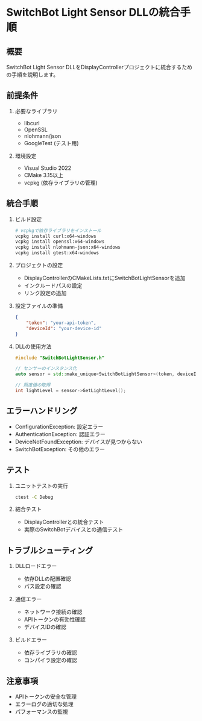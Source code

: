 # SwitchBot Light Sensor DLLの統合手順

## 概要
SwitchBot Light Sensor DLLをDisplayControllerプロジェクトに統合するための手順を説明します。

## 前提条件
1. 必要なライブラリ
   - libcurl
   - OpenSSL
   - nlohmann/json
   - GoogleTest (テスト用)

2. 環境設定
   - Visual Studio 2022
   - CMake 3.15以上
   - vcpkg (依存ライブラリの管理)

## 統合手順

1. ビルド設定
   ```bash
   # vcpkgで依存ライブラリをインストール
   vcpkg install curl:x64-windows
   vcpkg install openssl:x64-windows
   vcpkg install nlohmann-json:x64-windows
   vcpkg install gtest:x64-windows
   ```

2. プロジェクトの設定
   - DisplayControllerのCMakeLists.txtにSwitchBotLightSensorを追加
   - インクルードパスの設定
   - リンク設定の追加

3. 設定ファイルの準備
   ```json
   {
       "token": "your-api-token",
       "deviceId": "your-device-id"
   }
   ```

4. DLLの使用方法
   ```cpp
   #include "SwitchBotLightSensor.h"

   // センサーのインスタンス化
   auto sensor = std::make_unique<SwitchBotLightSensor>(token, deviceId);

   // 照度値の取得
   int lightLevel = sensor->GetLightLevel();
   ```

## エラーハンドリング
- ConfigurationException: 設定エラー
- AuthenticationException: 認証エラー
- DeviceNotFoundException: デバイスが見つからない
- SwitchBotException: その他のエラー

## テスト
1. ユニットテストの実行
   ```bash
   ctest -C Debug
   ```

2. 結合テスト
   - DisplayControllerとの統合テスト
   - 実際のSwitchBotデバイスとの通信テスト

## トラブルシューティング
1. DLLロードエラー
   - 依存DLLの配置確認
   - パス設定の確認

2. 通信エラー
   - ネットワーク接続の確認
   - APIトークンの有効性確認
   - デバイスIDの確認

3. ビルドエラー
   - 依存ライブラリの確認
   - コンパイラ設定の確認

## 注意事項
- APIトークンの安全な管理
- エラーログの適切な処理
- パフォーマンスの監視
